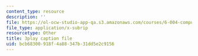 ```yaml
---
content_type: resource
description: ''
file: https://ol-ocw-studio-app-qa.s3.amazonaws.com/courses/6-004-computation-structures-spring-2017/bcb68300918f4a88347b31dd5e2c9156_3eQh_W8YF_g.srt
file_type: application/x-subrip
resourcetype: Other
title: 3play caption file
uid: bcb68300-918f-4a88-347b-31dd5e2c9156
---
```

